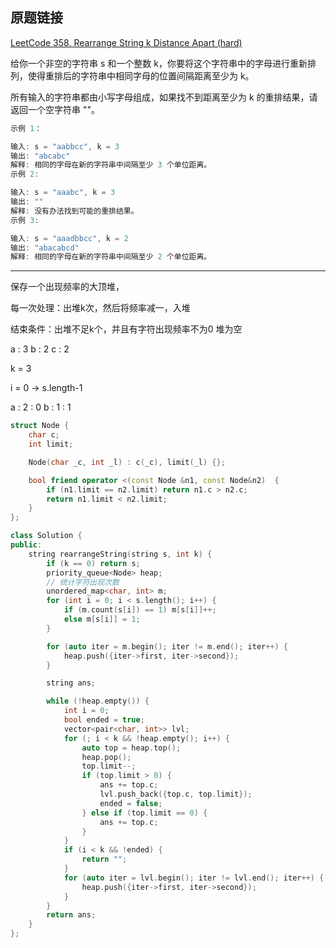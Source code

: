 ## 原题链接

[LeetCode 358. Rearrange String k Distance Apart (hard)](https://leetcode-cn.com/problems/rearrange-string-k-distance-apart/)

给你一个非空的字符串 s 和一个整数 k，你要将这个字符串中的字母进行重新排列，使得重排后的字符串中相同字母的位置间隔距离至少为 k。

所有输入的字符串都由小写字母组成，如果找不到距离至少为 k 的重排结果，请返回一个空字符串 ""。

```cpp
示例 1：

输入: s = "aabbcc", k = 3
输出: "abcabc"
解释: 相同的字母在新的字符串中间隔至少 3 个单位距离。
示例 2:

输入: s = "aaabc", k = 3
输出: ""
解释: 没有办法找到可能的重排结果。
示例 3:

输入: s = "aaadbbcc", k = 2
输出: "abacabcd"
解释: 相同的字母在新的字符串中间隔至少 2 个单位距离。
```

---

保存一个出现频率的大顶堆，

每一次处理：出堆k次，然后将频率减一，入堆

结束条件：出堆不足k个，并且有字符出现频率不为0
堆为空


a : 3
b : 2
c : 2

k = 3

i = 0 -> s.length-1


a : 2 : 0
b : 1 : 1

```cpp
struct Node {
    char c;
    int limit;

    Node(char _c, int _l) : c(_c), limit(_l) {};

    bool friend operator <(const Node &n1, const Node&n2)  {
        if (n1.limit == n2.limit) return n1.c > n2.c;
        return n1.limit < n2.limit;
    }
};

class Solution {
public:
    string rearrangeString(string s, int k) {
        if (k == 0) return s;
        priority_queue<Node> heap;
        // 统计字符出现次数
        unordered_map<char, int> m;
        for (int i = 0; i < s.length(); i++) {
            if (m.count(s[i]) == 1) m[s[i]]++;
            else m[s[i]] = 1;
        }

        for (auto iter = m.begin(); iter != m.end(); iter++) {
            heap.push({iter->first, iter->second});
        }

        string ans;

        while (!heap.empty()) {
            int i = 0;
            bool ended = true;
            vector<pair<char, int>> lvl;
            for (; i < k && !heap.empty(); i++) {
                auto top = heap.top();
                heap.pop();
                top.limit--;
                if (top.limit > 0) {
                    ans += top.c;
                    lvl.push_back({top.c, top.limit});
                    ended = false;
                } else if (top.limit == 0) {
                    ans += top.c;
                }
            }
            if (i < k && !ended) {
                return "";
            }
            for (auto iter = lvl.begin(); iter != lvl.end(); iter++) {
                heap.push({iter->first, iter->second});
            }
        }
        return ans;
    }
};
```
